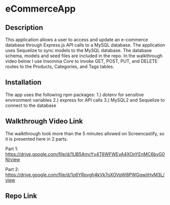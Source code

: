 # eCommerceApp

## Description
This application allows a user to access and update an e-commerce database through Express.js API calls to a MySQL database. The application uses Sequelize to sync models to the MySQL database. The database schema, models and seed files are included in the repo. In the walkthrough video below I use Insomnia Core to invoke GET, POST, PUT, and DELETE routes to the Products, Categories, and Tags tables.

## Installation
The app uses the following npm packages:
1.) dotenv for sensitive environment variables
2.) express for API calls
3.) MySQL2 and Sequelize to connect to the database

## Walkthrough Video Link
The walkthrough took more than the 5 minutes allowed on Screencastify, so it is presented here in 2 parts.

Part 1:
https://drive.google.com/file/d/1UB5AmcYv4T6WFWEvA4XOnYEnMC6bvG0N/view

Part 2:
https://drive.google.com/file/d/1o6YRpvgh4kVk7oXOVpW8PWGqwjiHvM3L/view




## Repo Link
